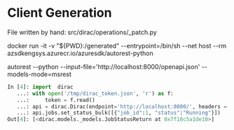 # Client  Generation

File written by hand: src/dirac/operations/_patch.py

docker run -it -v "${PWD}:/generated"  --entrypoint=/bin/sh --net host  --rm azsdkengsys.azurecr.io/azuresdk/autorest-python

autorest --python --input-file='http://localhost:8000/openapi.json' --models-mode=msrest

```python
In [4]: import  dirac
   ...: with open('/tmp/dirac_token.json', 'r') as f:
   ...:     token = f.read()
   ...: api = dirac.Dirac(endpoint='http://localhost:8000/', headers = {"Authorization":f"Bearer {token}"})
   ...: api.jobs.set_status_bulk([{"job_id":1, "status":"Running"}])
Out[4]: [<dirac.models._models.JobStatusReturn at 0x7f18c5a1de10>]
```
